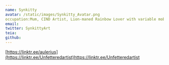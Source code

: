 ```yaml
---
name: Synkitty
avatar: /static/images/Synkitty_Avatar.png
occupation:Mum, CIND Artist, Lion-maned Rainbow Lover with variable mobility and a 🚀 ♿ 🏳️‍🌈she/her. Aka @EnableCIND
email:
twitter: SynkittyArt
teia: 
github: 
---
```


[https://linktr.ee/aulerius](https://linktr.ee/Unfetteredartist)https://linktr.ee/Unfetteredartist
